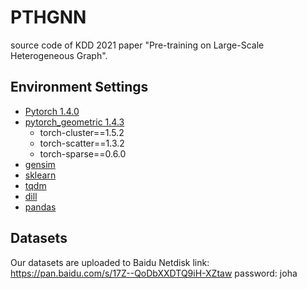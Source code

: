 # PTHGNN
source code of KDD 2021 paper "Pre-training on Large-Scale Heterogeneous Graph". 
## Environment Settings
- [Pytorch 1.4.0](https://pytorch.org/)
- [pytorch_geometric 1.4.3](https://pytorch-geometric.readthedocs.io/)
  - torch-cluster==1.5.2
  - torch-scatter==1.3.2
  - torch-sparse==0.6.0
- [gensim](https://github.com/RaRe-Technologies/gensim)
- [sklearn](https://github.com/scikit-learn/scikit-learn)
- [tqdm](https://github.com/tqdm/tqdm)
- [dill](https://github.com/uqfoundation/dill)
- [pandas](https://github.com/pandas-dev/pandas)

## Datasets
Our datasets are uploaded to Baidu Netdisk
link: https://pan.baidu.com/s/17Z--QoDbXXDTQ9iH-XZtaw password: joha 
